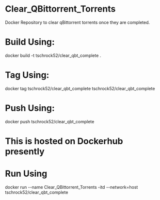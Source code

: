 # Clear_QBittorrent_Torrents
Docker Repository to clear qBittorrent torrents once they are completed.

# Build Using:
docker build -t tschrock52/clear_qbt_complete .

# Tag Using:
docker tag tschrock52/clear_qbt_complete tschrock52/clear_qbt_complete

# Push Using:
docker push tschrock52/clear_qbt_complete
# This is hosted on Dockerhub presently

# Run Using
docker run --name Clear_QBittorrent_Torrents -itd --network=host tschrock52/clear_qbt_complete
